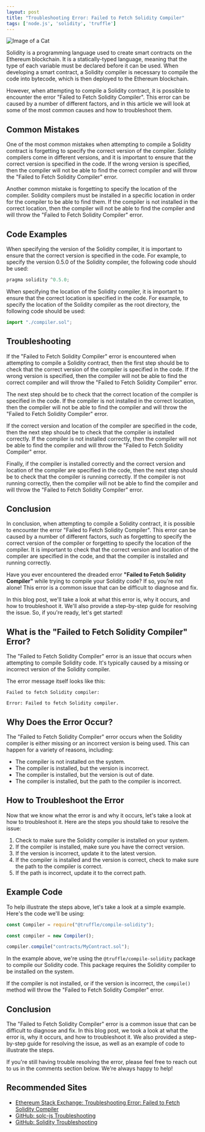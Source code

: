 ```yaml
---
layout: post
title: "Troubleshooting Error: Failed to Fetch Solidity Compiler"
tags: ['node.js', 'solidity', 'truffle']
---
```


![Image of a Cat](http://source.unsplash.com/1600x900/?cat)

Solidity is a programming language used to create smart contracts on the Ethereum blockchain. It is a statically-typed language, meaning that the type of each variable must be declared before it can be used. When developing a smart contract, a Solidity compiler is necessary to compile the code into bytecode, which is then deployed to the Ethereum blockchain.

However, when attempting to compile a Solidity contract, it is possible to encounter the error "Failed to Fetch Solidity Compiler". This error can be caused by a number of different factors, and in this article we will look at some of the most common causes and how to troubleshoot them.

## Common Mistakes

One of the most common mistakes when attempting to compile a Solidity contract is forgetting to specify the correct version of the compiler. Solidity compilers come in different versions, and it is important to ensure that the correct version is specified in the code. If the wrong version is specified, then the compiler will not be able to find the correct compiler and will throw the "Failed to Fetch Solidity Compiler" error.

Another common mistake is forgetting to specify the location of the compiler. Solidity compilers must be installed in a specific location in order for the compiler to be able to find them. If the compiler is not installed in the correct location, then the compiler will not be able to find the compiler and will throw the "Failed to Fetch Solidity Compiler" error.

## Code Examples

When specifying the version of the Solidity compiler, it is important to ensure that the correct version is specified in the code. For example, to specify the version 0.5.0 of the Solidity compiler, the following code should be used:

```javascript
pragma solidity ^0.5.0;
```

When specifying the location of the Solidity compiler, it is important to ensure that the correct location is specified in the code. For example, to specify the location of the Solidity compiler as the root directory, the following code should be used:

```typescript
import "./compiler.sol";
```

## Troubleshooting

If the "Failed to Fetch Solidity Compiler" error is encountered when attempting to compile a Solidity contract, then the first step should be to check that the correct version of the compiler is specified in the code. If the wrong version is specified, then the compiler will not be able to find the correct compiler and will throw the "Failed to Fetch Solidity Compiler" error.

The next step should be to check that the correct location of the compiler is specified in the code. If the compiler is not installed in the correct location, then the compiler will not be able to find the compiler and will throw the "Failed to Fetch Solidity Compiler" error.

If the correct version and location of the compiler are specified in the code, then the next step should be to check that the compiler is installed correctly. If the compiler is not installed correctly, then the compiler will not be able to find the compiler and will throw the "Failed to Fetch Solidity Compiler" error.

Finally, if the compiler is installed correctly and the correct version and location of the compiler are specified in the code, then the next step should be to check that the compiler is running correctly. If the compiler is not running correctly, then the compiler will not be able to find the compiler and will throw the "Failed to Fetch Solidity Compiler" error.

## Conclusion

In conclusion, when attempting to compile a Solidity contract, it is possible to encounter the error "Failed to Fetch Solidity Compiler". This error can be caused by a number of different factors, such as forgetting to specify the correct version of the compiler or forgetting to specify the location of the compiler. It is important to check that the correct version and location of the compiler are specified in the code, and that the compiler is installed and running correctly.

Have you ever encountered the dreaded error **"Failed to Fetch Solidity Compiler"** while trying to compile your Solidity code? If so, you're not alone! This error is a common issue that can be difficult to diagnose and fix.

In this blog post, we'll take a look at what this error is, why it occurs, and how to troubleshoot it. We'll also provide a step-by-step guide for resolving the issue. So, if you're ready, let's get started!

## What is the "Failed to Fetch Solidity Compiler" Error?

The "Failed to Fetch Solidity Compiler" error is an issue that occurs when attempting to compile Solidity code. It's typically caused by a missing or incorrect version of the Solidity compiler.

The error message itself looks like this:

```
Failed to fetch Solidity compiler:

Error: Failed to fetch Solidity compiler.
```

## Why Does the Error Occur?

The "Failed to Fetch Solidity Compiler" error occurs when the Solidity compiler is either missing or an incorrect version is being used. This can happen for a variety of reasons, including:

- The compiler is not installed on the system.
- The compiler is installed, but the version is incorrect.
- The compiler is installed, but the version is out of date.
- The compiler is installed, but the path to the compiler is incorrect.

## How to Troubleshoot the Error

Now that we know what the error is and why it occurs, let's take a look at how to troubleshoot it. Here are the steps you should take to resolve the issue:

1. Check to make sure the Solidity compiler is installed on your system.
2. If the compiler is installed, make sure you have the correct version.
3. If the version is incorrect, update it to the latest version.
4. If the compiler is installed and the version is correct, check to make sure the path to the compiler is correct.
5. If the path is incorrect, update it to the correct path.

## Example Code

To help illustrate the steps above, let's take a look at a simple example. Here's the code we'll be using:

```javascript
const Compiler = require("@truffle/compile-solidity");

const compiler = new Compiler();

compiler.compile("contracts/MyContract.sol");
```

In the example above, we're using the `@truffle/compile-solidity` package to compile our Solidity code. This package requires the Solidity compiler to be installed on the system.

If the compiler is not installed, or if the version is incorrect, the `compile()` method will throw the "Failed to Fetch Solidity Compiler" error.

## Conclusion

The "Failed to Fetch Solidity Compiler" error is a common issue that can be difficult to diagnose and fix. In this blog post, we took a look at what the error is, why it occurs, and how to troubleshoot it. We also provided a step-by-step guide for resolving the issue, as well as an example of code to illustrate the steps.

If you're still having trouble resolving the error, please feel free to reach out to us in the comments section below. We're always happy to help!
## Recommended Sites

- [Ethereum Stack Exchange: Troubleshooting Error: Failed to Fetch Solidity Compiler](https://ethereum.stackexchange.com/questions/12096/troubleshooting-error-failed-to-fetch-solidity-compiler)
- [GitHub: solc-js Troubleshooting](https://github.com/ethereum/solc-js#troubleshooting)
- [GitHub: Solidity Troubleshooting](https://github.com/ethereum/solidity/blob/develop/docs/troubleshooting.rst)